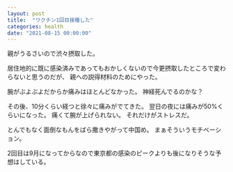 ```yaml
---
layout: post
title:  "ワクチン1回目接種した"
categories: health
date: "2021-08-15 00:00:00"
---
```


親がうるさいので渋々摂取した。

居住地的に既に感染済みであってもおかしくないので今更摂取したところで変わらないと思うのだが、
親への説得材料のためにやった。

腕がぶよぶよだからか痛みはほとんどなかった。
神経死んでるのかな？

その後、10分くらい経つと徐々に痛みがでてきた。
翌日の夜には痛みが50%くらいになった。
痛くて腕が上げられない。
それだけがストレスだ。

とんでもなく面倒なもんをばら撒きやがって中国め。
まぁそういうモチベーション。

2回目は9月になってからなので東京都の感染のピークよりも後になりそうな予想はしている。
